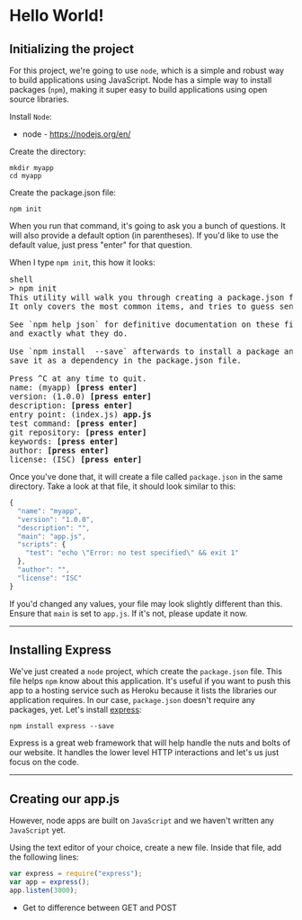 # Hello World!

## Initializing the project

For this project, we're going to use `node`, which is a simple and robust way to build applications using JavaScript. Node has a simple way to install packages (`npm`), making it super easy to build applications using open source libraries. 

Install `Node`:
 - node - https://nodejs.org/en/

Create the directory:

    mkdir myapp
    cd myapp

Create the package.json file:

    npm init

When you run that command, it's going to ask you a bunch of questions. It will also provide a default option (in parentheses). If you'd like to use the default value, just press "enter" for that question.

When I type `npm init`, this how it looks:

<pre>shell
> npm init 
This utility will walk you through creating a package.json file.
It only covers the most common items, and tries to guess sensible defaults.

See `npm help json` for definitive documentation on these fields
and exactly what they do.

Use `npm install <pkg> --save` afterwards to install a package and
save it as a dependency in the package.json file.

Press ^C at any time to quit.
name: (myapp) <strong>[press enter]</strong>
version: (1.0.0) <strong>[press enter]</strong>
description: <strong>[press enter]</strong>
entry point: (index.js) <strong>app.js</strong>
test command: <strong>[press enter]</strong>
git repository: <strong>[press enter]</strong>
keywords: <strong>[press enter]</strong>
author: <strong>[press enter]</strong>
license: (ISC) <strong>[press enter]</strong></pre>

Once you've done that, it will create a file called `package.json` in the same directory. Take a look at that file, it should look similar to this:

```javascript
{
  "name": "myapp",
  "version": "1.0.0",
  "description": "",
  "main": "app.js",
  "scripts": {
    "test": "echo \"Error: no test specified\" && exit 1"
  },
  "author": "",
  "license": "ISC"
}
```

If you'd changed any values, your file may look slightly different than this. Ensure that `main` is set to `app.js`. If it's not, please update it now.

----

## Installing Express

We've just created a `node` project, which create the `package.json` file. This file helps `npm` know about this application. It's useful if you want to push this app to a hosting service such as Heroku because it lists the libraries our application requires. In our case, `package.json` doesn't require any packages, yet. Let's install [express](http://expressjs.com/):

```shell
npm install express --save
```

Express is a great web framework that will help handle the nuts and bolts of our website. It handles the lower level HTTP interactions and let's us just focus on the code.

----

## Creating our app.js

However, node apps are built on `JavaScript` and we haven't written any `JavaScript` yet. 


Using the text editor of your choice, create a new file. Inside that file, add the following lines:

```javascript
var express = require("express");
var app = express();
app.listen(3000);
```


- Get to difference between GET and POST

